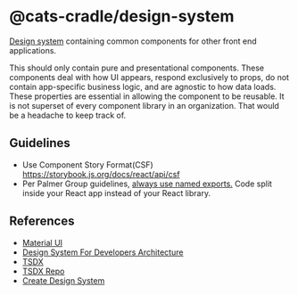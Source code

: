 # @cats-cradle/design-system

[Design system](https://storybook.js.org/tutorials/design-systems-for-developers/)
containing common components for other front end applications.

This should only contain pure and presentational components. These components
deal with how UI appears, respond exclusively to props, do not contain
app-specific business logic, and are agnostic to how data loads. These
properties are essential in allowing the component to be reusable. It is not
superset of every component library in an organization. That would be a headache
to keep track of.

## Guidelines

- Use Component Story Format(CSF) <https://storybook.js.org/docs/react/api/csf>
- Per Palmer Group guidelines,
  [always use named exports.](https://github.com/palmerhq/typescript#exports)
  Code split inside your React app instead of your React library.

## References

- [Material UI](https://mui.com/material-ui/)
- [Design System For Developers Architecture](https://storybook.js.org/tutorials/design-systems-for-developers/react/en/architecture/)
- [TSDX](https://tsdx.io/)
- [TSDX Repo](https://github.com/jaredpalmer/tsdx#optimization)
- [Create Design System](https://www.youtube.com/watch?v=qSkHRVLcj6U)
